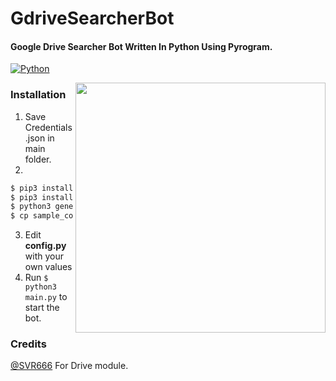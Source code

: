 # GdriveSearcherBot
#### Google Drive Searcher Bot Written In Python Using Pyrogram. 


[![Python](http://forthebadge.com/images/badges/made-with-python.svg)](https://python.org)

<img src="https://i.imgur.com/MxrswfJ.png" width="400" align="right">


### Installation

1. Save Credentials.json in main folder.
2.
```sh
$ pip3 install -U pip
$ pip3 install -U -r requirements.txt
$ python3 generate_drive_token.py
$ cp sample_config.py config.py
```
3. Edit **config.py** with your own values
4. Run  ```$ python3 main.py```  to start the bot.

### Credits
[@SVR666](https://github.com/SVR666) For Drive module.

